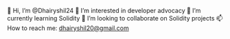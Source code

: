 👋 Hi, I’m @Dhairyshil24
👀 I’m interested in developer advocacy
🌱 I’m currently learning Solidity
💞️ I’m looking to collaborate on Solidity projects
📫 How to reach me: dhairyshil20@gmail.com


<!---
Dhairyshil24/Dhairyshil24 is a ✨ special ✨ repository because its `README.md` (this file) appears on your GitHub profile.
You can click the Preview link to take a look at your changes.
--->
